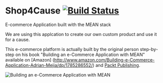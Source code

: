 # Shop4Cause [![Build Status](https://travis-ci.org/wakqasahmed/shop4cause.svg?branch=master)](https://travis-ci.org/wakqasahmed/shop4cause)

E-commerce Application built with the MEAN stack

We are using this applcation to create our own custom product and use it for a cause.

This e-commerce platform is actually built by the original person step-by-step on his book "Building an e-Commerce Application with MEAN" available on [Amazon] (http://www.amazon.com/Building-e-Commerce-Application-Adrian-Mejia/dp/1785286552/) and [Packt Publishing](https://www.packtpub.com/web-development/building-e-commerce-application-mean).

![Building an e-Commerce Application with MEAN](https://raw.githubusercontent.com/amejiarosario/meanshop/master/e2e/fixtures/meanshop-book.png "Building an e-Commerce Application with MEAN")
